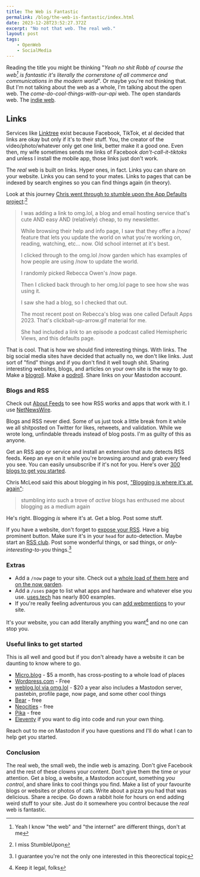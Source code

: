 ```yaml
---
title: The Web is Fantastic
permalink: /blog/the-web-is-fantastic/index.html
date: 2023-12-28T23:52:27.372Z
excerpt: "No not that web. The real web."
layout: post
tags:
    - OpenWeb
    - SocialMedia
---
```


Reading the title you might be thinking "_Yeah no shit Robb of course the web[^1] is fantastic it's literally the cornerstone of all commerce and communications in the modern world_". Or maybe you're not thinking that. But I'm not talking about the web as a whole, I'm talking about the open web. The _come-do-cool-things-with-our-api_ web. The open standards web. The [indie web](https://indieweb.org/).

## Links

Services like [Linktree](https://linktr.ee/) exist because Facebook, TikTok, et al decided that links are okay but only if it's to their stuff. You, the creator of the video/photo/whatever only get one link, better make it a good one. Even then, my wife sometimes sends me links of Facebook _don't-call-it-tiktoks_ and unless I install the mobile app, those links just don't work.

The _real_ web is built on links. Hyper ones, in fact. Links you can share on your website. Links you can send to your mates. Links to pages that can be indexed by search engines so you can find things again (in theory). 

Look at this journey [Chris went through to stumble upon the App Defaults project](https://chrisenns.com/2023/11/app-defaults/):[^2]

> I was adding a link to omg.lol, a blog and email hosting service that's cute AND easy AND (relatively) cheap, to my newsletter.
> 
> While browsing their help and info page, I saw that they offer a /now/ feature that lets you update the world on what you're working on, reading, watching, etc... now. Old school internet at it's best.
> 
> I clicked through to the omg.lol /now garden which has examples of how people are using /now to update the world.
> 
> I randomly picked Rebecca Owen's /now page.
> 
> Then I clicked back through to her omg.lol page to see how she was using it.
> 
> I saw she had a blog, so I checked that out.
> 
> The most recent post on Rebecca's blog was one called Default Apps 2023. That's clickbait-up-arrow.gif material for me.
> 
> She had included a link to an episode a podcast called Hemispheric Views, and this defaults page.

That is cool. That is how we should find interesting things. With links. The big social media sites have decided that actually no, we don't like links. Just sort of "find" things and if you don't find it well tough shit. Sharing interesting websites, blogs, and articles on your own site is the way to go. Make a [blogroll](https://blogroll.org). Make a [podroll](/podcasts/roll/). Share links on your Mastodon account. 
### Blogs and RSS

Check out [About Feeds](https://aboutfeeds.com/) to see how RSS works and apps that work with it. I use [NetNewsWire](https://netnewswire.com/).

Blogs and RSS never died. Some of us just took a little break from it while we all shitposted on Twitter for likes, retweets, and validation. While we wrote long, unfindable threads instead of blog posts. I'm as guilty of this as anyone.

Get an RSS app or service and install an extension that auto detects RSS feeds. Keep an eye on it while you're browsing around and grab every feed you see. You can easily unsubscribe if it's not for you. Here's over [300 blogs to get you started](https://defaults.rknight.me).

Chris McLeod said this about blogging in his post, ["Blogging is where it's at, again"](https://chrismcleod.dev/blog/blogging-is-where-its-at-again/):

> stumbling into such a trove of _active_ blogs has enthused me about blogging as a medium again

He's right. Blogging _is_ where it's at. Get a blog. Post some stuff.

If you have a website, don't forget to [expose your RSS](https://rknight.me/please-expose-your-rss/). Have a big prominent button. Make sure it's in your `head` for auto-detection. Maybe start an [RSS club](https://daverupert.com/rss-club/). Post some wonderful things, or sad things, or _only-interesting-to-you_ things.[^3]

### Extras

- Add a `/now` page to your site. Check out a [whole load of them here](https://nownownow.com/) and [on the now garden](https://now.garden/).
- Add a `/uses` page to list what apps and hardware and whatever else you use. [uses.tech](https://uses.tech/) has nearly 800 examples.
- If you're really feeling adventurous you can [add webmentions](https://rknight.me/adding-webmentions-to-your-site/) to your site.

It's your website, you can add literally anything you want[^4] and no one can stop you.

### Useful links to get started

This is all well and good but if you don't already have a website it can be daunting to know where to go.

- [Micro.blog](https://micro.blog/) - $5 a month, has cross-posting to a whole load of places
- [Wordpress.com](https://wordpress.com) - Free
- [weblog.lol via omg.lol](https://home.omg.lol/referred-by/robb) - $20 a year also includes a Mastodon server, pastebin, profile page, now page, and some other cool things
- [Bear](https://bearblog.dev/) - free
- [Neocities](https://neocities.org/) - free
- [Pika](https://pika.page) - free
- [Eleventy](https://www.11ty.dev) if you want to dig into code and run your own thing.

Reach out to me on Mastodon if you have questions and I'll do what I can to help get you started.

### Conclusion

The real web, the small web, the indie web is amazing. Don't give Facebook and the rest of these clowns your content. Don't give them the time or your attention. Get a blog, a website, a Mastodon account, something _you control_, and share links to cool things you find. Make a list of your favourite blogs or websites or photos of cats. Write about a pizza you had that was delicious. Share a recipe. Go down a rabbit hole for hours on end adding weird stuff to your site. Just do it somewhere you control because the _real_ web is fantastic.

[^1]: Yeah I know "the web" and "the internet" are different things, don't at me
[^2]: I miss StumbleUpon
[^3]: I guarantee you're not the only one interested in this theorectical topic
[^4]: Keep it legal, folks
